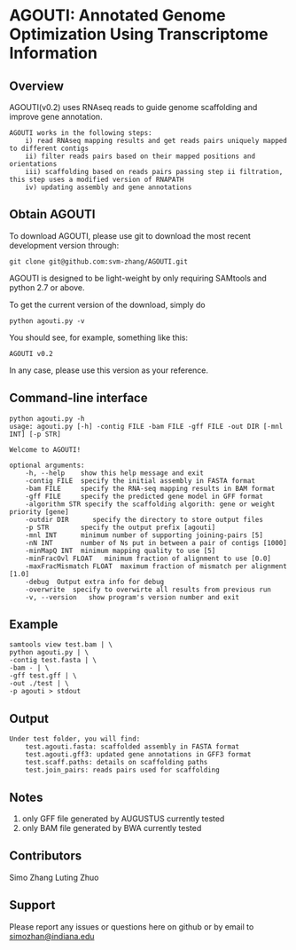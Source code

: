 # **AGOUTI**: Annotated Genome Optimization Using Transcriptome Information

## Overview
AGOUTI(v0.2) uses RNAseq reads to guide genome scaffolding and improve gene annotation.

```
AGOUTI works in the following steps:
	i) read RNAseq mapping results and get reads pairs uniquely mapped to different contigs
	ii) filter reads pairs based on their mapped positions and orientations
	iii) scaffolding based on reads pairs passing step ii filtration, this step uses a modified version of RNAPATH
	iv) updating assembly and gene annotations
```

## Obtain AGOUTI

To download AGOUTI, please use git to download the most recent development version through:

    git clone git@github.com:svm-zhang/AGOUTI.git

AGOUTI is designed to be light-weight by only requiring SAMtools and python 2.7 or above.

To get the current version of the download, simply do

    python agouti.py -v

You should see, for example, something like this:

    AGOUTI v0.2

In any case, please use this version as your reference.

## Command-line interface

```
python agouti.py -h
usage: agouti.py [-h] -contig FILE -bam FILE -gff FILE -out DIR [-mnl INT] [-p STR]

Welcome to AGOUTI!

optional arguments:
	-h, --help    show this help message and exit
	-contig FILE  specify the initial assembly in FASTA format
	-bam FILE     specify the RNA-seq mapping results in BAM format
	-gff FILE     specify the predicted gene model in GFF format
    -algorithm STR specify the scaffolding algorith: gene or weight priority [gene]
	-outdir DIR      specify the directory to store output files
	-p STR        specify the output prefix [agouti]
	-mnl INT      minimum number of supporting joining-pairs [5]
    -nN INT       number of Ns put in between a pair of contigs [1000]
    -minMapQ INT  minimum mapping quality to use [5]
    -minFracOvl FLOAT   minimum fraction of alignment to use [0.0]
    -maxFracMismatch FLOAT  maximum fraction of mismatch per alignment [1.0]
    -debug  Output extra info for debug
    -overwrite  specify to overwirte all results from previous run
    -v, --version   show program's version number and exit
```

## Example

```
samtools view test.bam | \
python agouti.py | \
-contig test.fasta | \
-bam - | \
-gff test.gff | \
-out ./test | \
-p agouti > stdout
```

## Output

```
Under test folder, you will find:
	test.agouti.fasta: scaffolded assembly in FASTA format
	test.agouti.gff3: updated gene annotations in GFF3 format
	test.scaff.paths: details on scaffolding paths
	test.join_pairs: reads pairs used for scaffolding
```

## Notes

1. only GFF file generated by AUGUSTUS currently tested
2. only BAM file generated by BWA currently tested

## Contributors

Simo Zhang
Luting Zhuo

## Support

Please report any issues or questions here on github or by email to simozhan@indiana.edu
